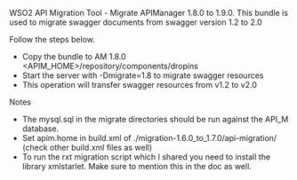 WSO2 API Migration Tool - Migrate APIManager 1.8.0 to 1.9.0.
This bundle is used to migrate swagger documents from swagger version 1.2 to 2.0

Follow the steps below.
- Copy the bundle to AM 1.8.0 <APIM_HOME>/repository/components/dropins
- Start the server with -Dmigrate=1.8 to migrate swagger resources
- This operation will transfer swagger resources from v1.2 to v2.0

Notes
- The mysql.sql in the migrate directories should be run against the API_M database.
- Set apim.home in build.xml of ./migration-1.6.0_to_1.7.0/api-migration/ (check other build.xml files as well)
- To run the rxt migration script which I shared you need to install the library xmlstarlet. Make sure to mention this in the doc as well. 

